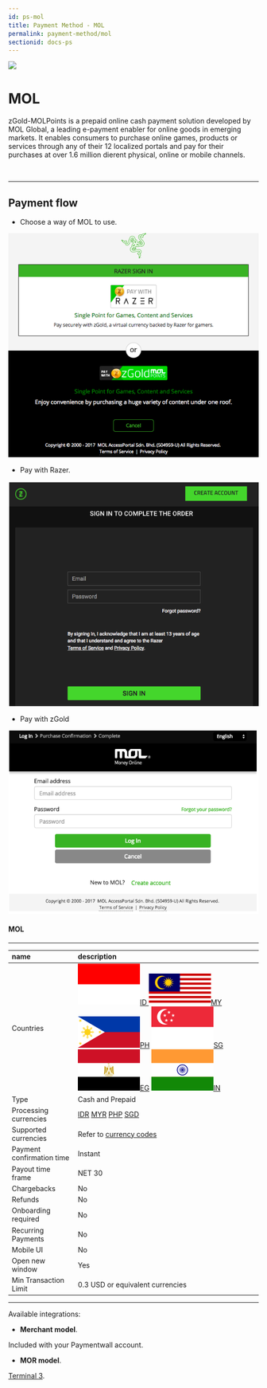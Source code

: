 ```yaml
---
id: ps-mol
title: Payment Method - MOL
permalink: payment-method/mol
sectionid: docs-ps
---
```


<div class="docs-ps-header">
    <div class="docs-ps-logo">
        <img src=" https://api.paymentwall.com/images/ps_logos/pm_mol.png ">
    </div>
    <h1>MOL</h1>
</div>

<div class="docs-ps-body" markdown="1">

<div class="docs-ps-instructions" markdown="1">

zGold-MOLPoints is a prepaid online cash payment solution developed by MOL Global, a leading e-payment enabler for online goods in emerging markets. It enables consumers to purchase online games, products or services through any of their 12 localized portals and pay for their purchases at over 1.6 million dierent physical, online or mobile channels.

<br>

***

## Payment flow

* Choose a way of MOL to use.

<div class="docs-img">
    <img src="/textures/pic/payment-system/cash-and-prepaid/mol/mol_index.png">
</div>

* Pay with Razer.

<div class="docs-img">
    <img src="/textures/pic/payment-system/cash-and-prepaid/mol/mol_razer.png">
</div>

* Pay with zGold
<div class="docs-img">
    <img src="/textures/pic/payment-system/cash-and-prepaid/mol/mol_login.png">
</div>

</div>



<div class="docs-ps-attributes" markdown="1">
<div class="docs-ps-attributes-body" markdown="1">

#### MOL

***

|name|description|
|:--|:--|
|Countries|<img class="flags" src="/textures/pic/flags/asia/indonesia.png">[ID ](https://en.wikipedia.org/wiki/Indonesia) <img class="flags" src="/textures/pic/flags/asia/malaysia.png">[MY](https://en.wikipedia.org/wiki/Malaysia) <img class="flags" src="/textures/pic/flags/asia/philippines.png">[PH](https://en.wikipedia.org/wiki/Philippines) <img class="flags" src="/textures/pic/flags/asia/singapore.png">[SG](https://en.wikipedia.org/wiki/Singapore) <img class="flags" src="/textures/pic/flags/africa/egypt.png">[EG](https://en.wikipedia.org/wiki/Egypt) <img class="flags" src="/textures/pic/flags/asia/india.png">[IN](https://en.wikipedia.org/wiki/India)|
|Type|Cash and Prepaid|
|Processing currencies|[IDR](https://en.wikipedia.org/wiki/Indonesian_rupiah) [MYR](https://en.wikipedia.org/wiki/Malaysian_ringgit) [PHP](https://en.wikipedia.org/wiki/Philippine_peso) [SGD](https://en.wikipedia.org/wiki/Singapore_dollar)|
|Supported currencies|Refer to [currency codes](/reference/currencies)|
|Payment confirmation time|Instant|
|Payout time frame| NET 30|
|Chargebacks|No|
|Refunds|No|
|Onboarding required| No|
|Recurring Payments|No|
|Mobile UI|No|
|Open new window|Yes|
|Min Transaction Limit|0.3 USD or equivalent currencies|

***

Available integrations:

* **Merchant model**.

Included with your Paymentwall account.

* **MOR model**.

[Terminal 3](https://www.terminal3.com/).

</div>
</div>

</div>
